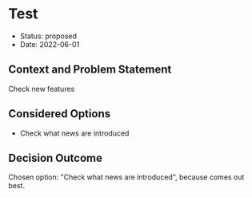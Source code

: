 # Test

* Status: proposed
* Date: 2022-06-01

## Context and Problem Statement

Check new features

## Considered Options

* Check what news are introduced

## Decision Outcome

Chosen option: "Check what news are introduced", because comes out best.
